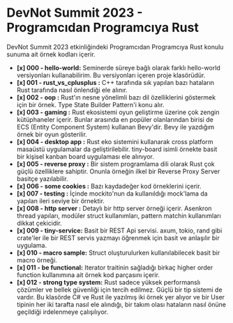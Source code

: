 # DevNot Summit 2023 - Programcıdan Programcıya Rust

DevNot Summit 2023 etkinliğindeki Programcıdan Programcıya Rust konulu sunuma ait örnek kodları içerir.

- **[x] 000 - hello-world:** Seminerde süreye bağlı olarak farklı hello-world versiyonları kullanabilirim. Bu versiyonları içeren proje klasörüdür.
- **[x] 001 - rust_vs_cplusplus :** C++ tarafında sık yapılan bazı hataların Rust tarafında nasıl önlendiği ele alınır.
- **[x] 002 - oop :** Rust'ın nesne yönelimli bazı dil özelliklerini göstermek için bir örnek. Type State Builder Pattern'i konu alır.
- **[x] 003 - gaming :** Rust ekosistemi oyun geliştirme üzerine çok zengin kütüphaneler içerir. Bunlar arasında en popüler olanlarından birisi de ECS (Entity Component System) kullanan Bevy'dir. Bevy ile yazdığım örnek bir oyun gösterilir.
- **[x] 004 - desktop app :** Rust eko sistemini kullanarak cross platform masaüstü uygulamalar da geliştirilebilir. tiny-board isimli örnekte basit bir kişisel kanban board uygulaması ele alınıyor.
- **[x] 005 - reverse proxy :** Bir sistem programlama dili olarak Rust çok güçlü özelliklere sahiptir. Onunla örneğin ilkel bir Reverse Proxy Server basitçe yazılabilir.
- **[x] 006 - some cookies :** Bazı kaydadeğer kod örneklerini içerir.
- **[x] 007 - testing :** İçinde mockito'nun da kullanıldığı mock'lama da yapılan ileri seviye bir örnektir.
- **[x] 008 - http server :** Detaylı bir http server örneği içerir. Asenkron thread yapıları, modüler struct kullanımları, pattern matchin kullanımları dikkat çekicidir.
- **[x] 009 - tiny-service:** Basit bir REST Api servisi. axum, tokio, rand gibi crate'ler ile bir REST servis yazmayı öğrenmek için basit ve anlaşılır bir uygulama.
- **[x] 010 - macro sample:** Struct oluşturulurken kullanılabilecek basit bir macro örneği.
- **[x] 011 - be functional:** Iterator traitinin sağladığı birkaç higher order function kullanımına ait örnek kod parçasını içerir.
- **[x] 012 - strong type system:** Rust sadece yüksek performanslı çözümler ve bellek güvenliği için tercih edilmez. Güçlü bir tip sistemi de vardır. Bu klasörde C# ve Rust ile yazılmış iki örnek yer alıyor ve bir User tipinin her iki tarafta nasıl ele alındığı, bir takım olası hataların nasıl önüne geçildiği irdelenmeye çalışılıyor.
